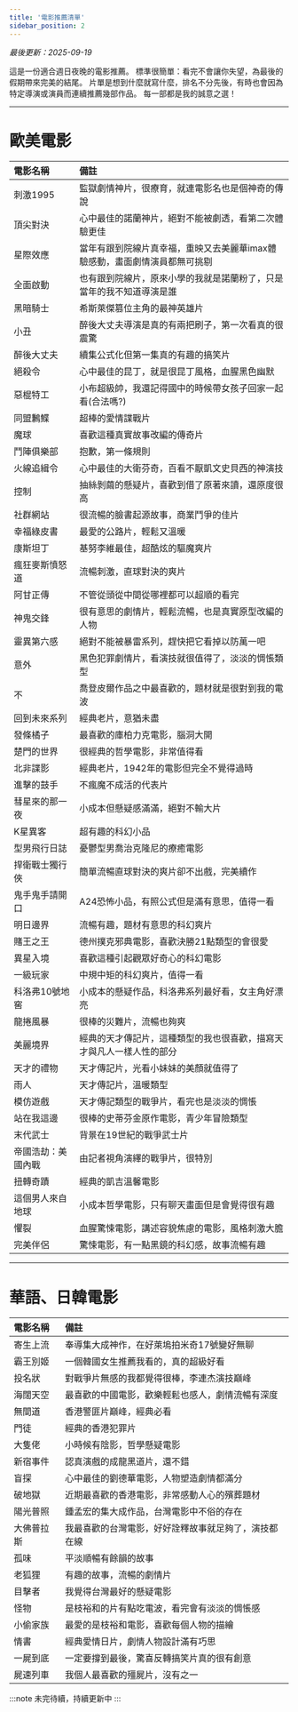```yaml
---
title: '電影推薦清單'
sidebar_position: 2
---
```

*最後更新：2025-09-19*

這是一份適合週日夜晚的電影推薦。
標準很簡單：看完不會讓你失望，為最後的假期帶來完美的結尾。
片單是想到什麼就寫什麼，排名不分先後，有時也會因為特定導演或演員而連續推薦幾部作品。
每一部都是我的誠意之選！

---

# 歐美電影

| 電影名稱      | 備註                                      |
|:----------|:----------------------------------------|
| 刺激1995    | 監獄劇情神片，很療育，就連電影名也是個神奇的傳說                |
| 頂尖對決      | 心中最佳的諾蘭神片，絕對不能被劇透，看第二次體驗更佳              |
| 星際效應      | 當年有跟到院線片真幸福，重映又去美麗華imax體驗感動，畫面劇情演員都無可挑剔 |
| 全面啟動      | 也有跟到院線片，原來小學的我就是諾蘭粉了，只是當年的我不知道導演是誰      |
| 黑暗騎士      | 希斯萊傑篡位主角的最神英雄片                          |
| 小丑        | 醉後大丈夫導演是真的有兩把刷子，第一次看真的很震驚               |
| 醉後大丈夫     | 續集公式化但第一集真的有趣的搞笑片                       |
| 絕殺令       | 心中最佳的昆丁，就是很昆丁風格，血腥黑色幽默                  |
| 惡棍特工      | 小布超級帥，我還記得國中的時候帶女孩子回家一起看(合法嗎?)          |
| 同盟鶼鰈      | 超棒的愛情諜戰片                                |
| 魔球        | 喜歡這種真實故事改編的傳奇片                          |
| 鬥陣俱樂部     | 抱歉，第一條規則                                |
| 火線追緝令     | 心中最佳的大衛芬奇，百看不厭凱文史貝西的神演技                 |
| 控制        | 抽絲剝繭的懸疑片，喜歡到借了原著來讀，還原度很高                |
| 社群網站      | 很流暢的臉書起源故事，商業鬥爭的佳片                      |
| 幸福綠皮書     | 最愛的公路片，輕鬆又溫暖                            |
| 康斯坦丁      | 基努李維最佳，超酷炫的驅魔爽片                         |
| 瘋狂麥斯憤怒道   | 流暢刺激，直球對決的爽片                            |
| 阿甘正傳      | 不管從頭從中間從哪裡都可以超順的看完                      |
| 神鬼交鋒      | 很有意思的劇情片，輕鬆流暢，也是真實原型改編的人物               |
| 靈異第六感     | 絕對不能被暴雷系列，趕快把它看掉以防萬一吧                   |
| 意外        | 黑色犯罪劇情片，看演技就很值得了，淡淡的惆悵類型                |
| 不         | 喬登皮爾作品之中最喜歡的，題材就是很對到我的電波                |
| 回到未來系列    | 經典老片，意猶未盡                               |
| 發條橘子      | 最喜歡的庫柏力克電影，腦洞大開                         |
| 楚門的世界     | 很經典的哲學電影，非常值得看                          |
| 北非諜影      | 經典老片，1942年的電影但完全不覺得過時                   |
| 進擊的鼓手     | 不瘋魔不成活的代表片                              |
| 彗星來的那一夜   | 小成本但懸疑感滿滿，絕對不輸大片                        |
| K星異客      | 超有趣的科幻小品                                |
| 型男飛行日誌    | 憂鬱型男喬治克隆尼的療癒電影                          |
| 捍衛戰士獨行俠   | 簡單流暢直球對決的爽片卻不出戲，完美續作                    |
| 鬼手鬼手請開口   | A24恐怖小品，有照公式但是滿有意思，值得一看                 |
| 明日邊界      | 流暢有趣，題材有意思的科幻爽片                         |
| 賭王之王      | 德州撲克邪典電影，喜歡決勝21點類型的會很愛                  |
| 異星入境      | 喜歡這種引起觀眾好奇心的科幻電影                        |
| 一級玩家      | 中規中矩的科幻爽片，值得一看                          |
| 科洛弗10號地窖  | 小成本的懸疑作品，科洛弗系列最好看，女主角好漂亮                |
| 龍捲風暴      | 很棒的災難片，流暢也夠爽                            |
| 美麗境界      | 經典的天才傳記片，這種類型的我也很喜歡，描寫天才與凡人一樣人性的部分      |
| 天才的禮物     | 天才傳記片，光看小妹妹的美顏就值得了                      |
| 雨人        | 天才傳記片，溫暖類型                              |
| 模仿遊戲      | 天才傳記類型的戰爭片，看完也是淡淡的惆悵                    |
| 站在我這邊     | 很棒的史蒂芬金原作電影，青少年冒險類型                     |
| 末代武士      | 背景在19世紀的戰爭武士片                           |
| 帝國浩劫：美國內戰 | 由記者視角演繹的戰爭片，很特別                         |
| 扭轉奇蹟      | 經典的凱吉溫馨電影                               |
| 這個男人來自地球  | 小成本哲學電影，只有聊天畫面但是會覺得很有趣              |
| 懼裂  |  血腥驚悚電影，講述容貌焦慮的電影，風格刺激大膽             |
| 完美伴侶  |  驚悚電影，有一點黑鏡的科幻感，故事流暢有趣             |
---
# 華語、日韓電影

| 電影名稱  | 備註                         |
|:------|:---------------------------|
| 寄生上流  | 奉導集大成神作，在好萊塢拍米奇17號變好無聊     |
| 霸王別姬  | 一個韓國女生推薦我看的，真的超級好看         |
| 投名狀   | 對戰爭片無感的我都覺得很棒，李連杰演技巔峰      |
| 海闊天空  | 最喜歡的中國電影，歡樂輕鬆也感人，劇情流暢有深度   |
| 無間道   | 香港警匪片巔峰，經典必看               |
| 門徒    | 經典的香港犯罪片                   |
| 大隻佬   | 小時候有陰影，哲學懸疑電影              |
| 新宿事件  | 認真演戲的成龍黑道片，還不錯             |
| 盲探    | 心中最佳的劉德華電影，人物塑造劇情都滿分       |
| 破地獄   | 近期最喜歡的香港電影，非常感動人心的殯葬題材     |
| 陽光普照  | 鍾孟宏的集大成作品，台灣電影中不俗的存在       |
| 大佛普拉斯 | 我最喜歡的台灣電影，好好詮釋故事就足夠了，演技都在線 |
| 孤味    | 平淡順暢有餘韻的故事                 |
| 老狐狸   | 有趣的故事，流暢的劇情片               |
| 目擊者   | 我覺得台灣最好的懸疑電影               |
| 怪物    | 是枝裕和的片有點吃電波，看完會有淡淡的惆悵感     |
| 小偷家族  | 最愛的是枝裕和電影，喜歡每個人物的描繪        |
| 情書    | 經典愛情日片，劇情人物設計滿有巧思          |
| 一屍到底  | 一定要撐到最後，驚喜反轉搞笑片真的很有創意      |
| 屍速列車  | 我個人最喜歡的殭屍片，沒有之一            |

:::note
未完待續，持續更新中
:::
